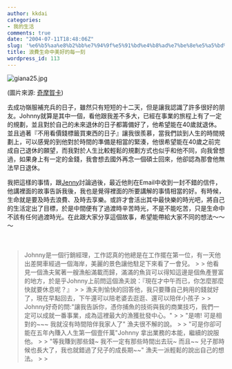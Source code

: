 ```yaml
---
author: kkdai
categories:
- 我的生活
comments: true
date: "2004-07-11T18:48:06Z"
slug: '%e6%b5%aa%e8%b2%bb%e7%94%9f%e5%91%bd%e4%b8%ad%e7%be%8e%e5%a5%bd%e7%9a%84%e6%af%8f%e4%b8%80%e5%88%bb'
title: 浪費生命中美好的每一刻
wordpress_id: 113
---
```


![giana25.jpg](http://www.evanlin.com/blog/archives/20040711/giana25.jpg)

(圖片來源: [奇摩賀卡](http://tw.greetings.yahoo.com/))

去成功嶺服補充兵的日子，雖然只有短短的十二天，但是讓我認識了許多很好的朋友。Johnny就算是其中一個，看他跟我差不多大，已經在事業的旅程上有了一定的規劃，並且對於自己的未來退休的日子都籌備好了，他希望能在40歲就退休。並且過著『不用看價錢標籤買東西的日子』讓我很羨慕，當我們談到人生的時間規劃上，可以感覺的到他對於時間的準備是相當的緊湊，他很希望能在40歲之前完成自己退休的願望，而我對於人生比較輕鬆的規劃方式也似乎和他不同，向我曾想過，如果身上有一定的金錢，我會想去國外再念一個碩士回來，他卻認為那會他無法早日退休。

我把這樣的事情，跟[Jenny](http://www.evanlin.com/jenny/)討論過後，最近他則在Email中收到一封不錯的信件，他講裡面的故事告訴我後，我也是覺得裡面的所要講解的事情相當的好。有時候，生命就是要及時去浪費、及時去享樂。或許才會活出其中最快樂的時光吧，將自己的生活定出了目標，於是中間便有了過渡時辛苦時光，不是不能吃苦，只是生命中不該有任何過渡時光。在此跟大家分享這個故事，希望能帶給大家不同的想法～～～

　

<blockquote>Johnny是一個行銷經理，工作認真的他總是在工作擺在第一位，有一天他出差開車經過一個海岸，美麗的景色讓他駐足下來看了一會兒。
> 
> 他看見一個漁夫駕著一艘漁船滿載而歸，滿滿的魚貨可以得知這邊是個魚產豐富的地方，於是乎Johnny上前問這個漁夫說：『現在才中午而已，你怎麼那麼快就要休息呢？』
> 
> 漁夫則愉快的回答他，我只要賺自己夠用的錢就好了，現在早點回去，下午還可以陪老婆去逛逛、還可以陪伴小孩子
> 
> Johnny好奇的問:"讓我告訴你，憑你捕魚的技術與我的商業技巧，我們一定可以成就一番事業，成為這裡最大的漁獲批發中心。"
> 
> "是唷! 可是相對的~~~ 我就沒有時間陪伴我家人了" 漁夫很不解的說。
> 
> "可是你卻可能在五年內賺入人生第一個壹仟萬"Johnny 拿出業務的本能，繼續的說服他。
> 
> "等我賺到那些錢~ 我不一定有那些時間出去玩~ 而且~~ 兒子那時候也長大了，我也就錯過了兒子的成長期~~" 漁夫一派輕鬆的說出自己的想法。
> 
> </blockquote>

